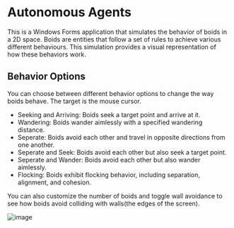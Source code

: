 # Autonomous Agents
This is a Windows Forms application that simulates the behavior of boids in a 2D space. Boids are entities that follow a set of rules to achieve various different behaviours. This simulation provides a visual representation of how these behaviors work.

## Behavior Options
You can choose between different behavior options to change the way boids behave. The target is the mouse cursor.
* Seeking and Arriving: Boids seek a target point and arrive at it.
* Wandering: Boids wander aimlessly with a specified wandering distance.
* Seperate: Boids avoid each other and travel in opposite directions from one another.
* Seperate and Seek: Boids avoid each other but also seek a target point.
* Seperate and Wander: Boids avoid each other but also wander aimlessly.
* Flocking: Boids exhibit flocking behavior, including separation, alignment, and cohesion.

You can also customize the number of boids and toggle wall avoidance to see how boids avoid colliding with walls(the edges of the screen).

![image](https://github.com/GrujicBard/AutonomousAgents/assets/33715866/aae32a15-1b45-406f-93d1-cf3df921c6bb)
